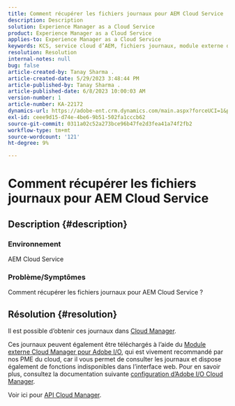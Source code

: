 ```yaml
---
title: Comment récupérer les fichiers journaux pour AEM Cloud Service
description: Description
solution: Experience Manager as a Cloud Service
product: Experience Manager as a Cloud Service
applies-to: Experience Manager as a Cloud Service
keywords: KCS, service cloud d’AEM, fichiers journaux, module externe de gestion du cloud
resolution: Resolution
internal-notes: null
bug: false
article-created-by: Tanay Sharma .
article-created-date: 5/29/2023 3:48:44 PM
article-published-by: Tanay Sharma .
article-published-date: 6/8/2023 10:00:03 AM
version-number: 1
article-number: KA-22172
dynamics-url: https://adobe-ent.crm.dynamics.com/main.aspx?forceUCI=1&pagetype=entityrecord&etn=knowledgearticle&id=7a075947-38fe-ed11-8f6e-6045bd006b3d
exl-id: ceee9d15-d74e-4be6-9b51-502fa1cccb62
source-git-commit: 0311a02c52a273bce96b47fe2d3fea41a74f2fb2
workflow-type: tm+mt
source-wordcount: '121'
ht-degree: 9%

---
```


# Comment récupérer les fichiers journaux pour AEM Cloud Service

## Description {#description}


### <b>Environnement</b>

AEM Cloud Service



### <b>Problème/Symptômes</b>

Comment récupérer les fichiers journaux pour AEM Cloud Service ?




## Résolution {#resolution}


Il est possible d’obtenir ces journaux dans [Cloud Manager](https://experienceleague.adobe.com/docs/experience-manager-cloud-service/content/implementing/using-cloud-manager/manage-logs.html?lang=fr).

Ces journaux peuvent également être téléchargés à l’aide du [Module externe Cloud Manager pour Adobe I/O](https://github.com/adobe/aio-cli-plugin-cloudmanager), qui est vivement recommandé par nos PME du cloud, car il vous permet de consulter les journaux et dispose également de fonctions indisponibles dans l’interface web. Pour en savoir plus, consultez la documentation suivante [configuration d’Adobe I/O Cloud Manager](https://experienceleaguecommunities.adobe.com/t5/adobe-experience-manager/setting-up-adobe-i-o-cli-for-cloud-manager-aem-community-blog/m-p/380156).

Voir ici pour [API Cloud Manager](https://developer.adobe.com/experience-cloud/cloud-manager/reference/api/#operation/getEnvironmentLogs).
